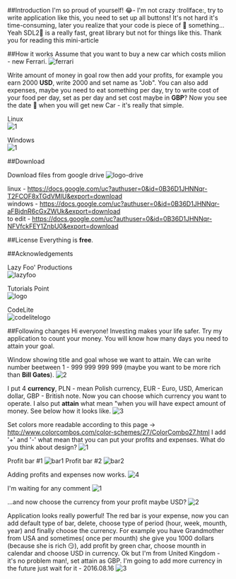 ##Introduction
I'm so proud of yourself! :joy:- I'm not crazy :trollface:, try to write application like this, you need to set up all buttons! It's not hard it's time-consuming, later you realize that your code is piece of :hankey: something... Yeah SDL2:floppy_disk: is a really fast, great library but not for things like this. Thank you for reading this mini-article 


##How it works
Assume that you want to buy a new car which costs milion - new Ferrari.
![ferrari](https://cloud.githubusercontent.com/assets/19840443/17767063/9dcd934e-652e-11e6-8908-cf5d0499f07e.png)

Write amount of money in goal row then add your profits, for example you earn 2000 **USD**, write 2000 and set name as "Job".
You can also add expenses, maybe you need to eat something per day, try to write cost of your food per day, set as per day and set cost maybe in **GBP**?
Now you see the date :date: when you will get new Car - it's really that simple.                                          

Linux                                         
![1](https://cloud.githubusercontent.com/assets/19840443/17767801/c1dff738-6531-11e6-878f-10ffb3c8314b.png)
                                                                                                                          
Windows                                                                                
![1](https://cloud.githubusercontent.com/assets/19840443/17781023/dc692cdc-656d-11e6-940b-7e36425199e7.png)
                                                                                                                          
##Download

Download files from google drive
![logo-drive](https://cloud.githubusercontent.com/assets/19840443/17779441/eeaa3cac-6567-11e6-8f7f-748fe66f9b06.png)

linux - https://docs.google.com/uc?authuser=0&id=0B36D1JHNNqr-T2FCOF8xTGdVMlU&export=download                             
windows - https://docs.google.com/uc?authuser=0&id=0B36D1JHNNqr-aFBjdnR6cGxZWUk&export=download                           
to edit - https://docs.google.com/uc?authuser=0&id=0B36D1JHNNqr-NFVfckFEY1ZnbU0&export=download                   

##License
Everything is **free**.

##Acknowledgements

Lazy Foo' Productions                               
![lazyfoo](https://cloud.githubusercontent.com/assets/19840443/17767077/a5a911ec-652e-11e6-9679-7015c9d9aaef.png)

Tutorials Point                                     
![logo](https://cloud.githubusercontent.com/assets/19840443/17766922/d41e2b76-652d-11e6-8f9f-e6aa0b6138bd.png)

CodeLite                                            
![codelitelogo](https://cloud.githubusercontent.com/assets/19840443/17767484/729f7398-6530-11e6-8639-a744e3be463f.png)







##Following changes
Hi everyone!
Investing makes your life safer.
Try my application to count your money.
You will know how many days you need to attain your goal.

Window showing title and goal whose we want to attain.
We can write number beetween 1 - 999 999 999 999 (maybe you want to be more rich than **Bill Gates**).
![2](https://cloud.githubusercontent.com/assets/19840443/17767814/cb820a42-6531-11e6-862b-cd72b8586b09.png)

I put 4 **currency**, PLN - mean Polish currency, EUR - Euro, USD, American dollar, GBP - British note.
Now you can choose which currency you want to operate. I also put **attain** what mean "when you will have expect amount of money. See below how it looks like.
![3](https://cloud.githubusercontent.com/assets/19840443/17767813/cb2d5b14-6531-11e6-963b-63af784eba4d.png)

Set colors more readable according to this page -> http://www.colorcombos.com/color-schemes/27/ColorCombo27.html
I add '+' and '-' what mean that you can put your profits and expenses. What do you think about design?
![1](https://cloud.githubusercontent.com/assets/19840443/17767317/cdbc189a-652f-11e6-9592-b06a980e993d.png)

Profit bar #1
![bar1](https://cloud.githubusercontent.com/assets/19840443/17649118/4199482a-622c-11e6-87fc-012209a09c53.png)
Profit bar #2
![bar2](https://cloud.githubusercontent.com/assets/19840443/17649255/3c67d020-6230-11e6-9652-0876bfa62e5f.png)

Adding profits and expenses now works.
![4](https://cloud.githubusercontent.com/assets/19840443/17767848/fdcbc416-6531-11e6-942d-aa92171dad43.png)

I'm waiting for any comment
![1](https://cloud.githubusercontent.com/assets/19840443/17767573/c6076d4c-6530-11e6-8dcc-78e904f5aaf5.png)

...and now choose the currency from your profit maybe USD?
![2](https://cloud.githubusercontent.com/assets/19840443/17767580/c873eb46-6530-11e6-8fba-84a8cc3fd2d7.png)

Application looks really powerful! The red bar is your expense, now you can add default type of bar, delete, choose type of period (hour, week, mounth, year) and finally choose the currency. For example you have Grandmother from USA and sometimes( once per mounth) she give you 1000 dollars (because she is rich :smirk:), add profit by green char, choose mounth in calendar and choose USD in currency. Ok but I'm from United Kingdom - it's no problem man!, set attain as GBP. I'm going to add more currency in the future just wait for it - 2016.08.16 ![3](https://cloud.githubusercontent.com/assets/19840443/17767449/50ee2078-6530-11e6-959e-67215ce19565.png)
